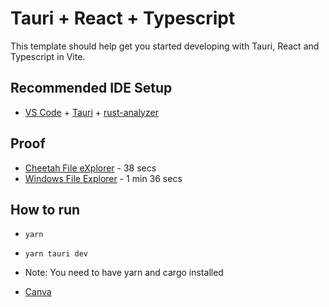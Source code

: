 # Tauri + React + Typescript

This template should help get you started developing with Tauri, React and Typescript in Vite.

## Recommended IDE Setup

- [VS Code](https://code.visualstudio.com/) + [Tauri](https://marketplace.visualstudio.com/items?itemName=tauri-apps.tauri-vscode) + [rust-analyzer](https://marketplace.visualstudio.com/items?itemName=rust-lang.rust-analyzer)

## Proof

- [Cheetah File eXplorer](https://drive.google.com/file/d/1Q_u8LPHzTXlzA5Cpk4NqFODppdQY4Al6/view?usp=drivesdk) - 38 secs
- [Windows File Explorer](https://drive.google.com/file/d/1QRpaclDl1aSue0_pGnNyvUiA58o7ZUSY/view?usp=drivesdk) - 1 min 36 secs


## How to run

- `yarn`
- `yarn tauri dev`

- Note: You need to have yarn and cargo installed
- [Canva](https://www.canva.com/design/DAFmtTHPFVg/yWKiivcGOjqX9n5ACvd5pw/edit?utm_content=DAFmtTHPFVg&utm_campaign=designshare&utm_medium=link2&utm_source=sharebutton)
